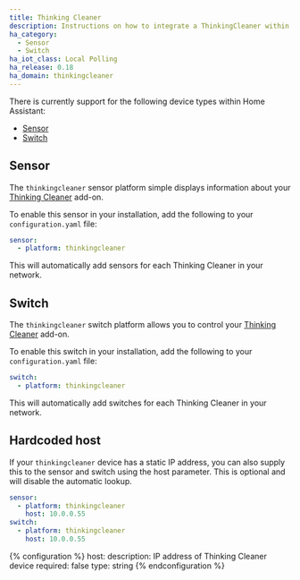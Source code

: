```yaml
---
title: Thinking Cleaner
description: Instructions on how to integrate a ThinkingCleaner within Home Assistant.
ha_category:
  - Sensor
  - Switch
ha_iot_class: Local Polling
ha_release: 0.18
ha_domain: thinkingcleaner
---
```


There is currently support for the following device types within Home Assistant:

- [Sensor](#sensor)
- [Switch](#switch)

## Sensor

The `thinkingcleaner` sensor platform simple displays information about your [Thinking Cleaner](https://www.thinkingcleaner.com/) add-on.

To enable this sensor in your installation, add the following to your `configuration.yaml` file:

```yaml
sensor:
  - platform: thinkingcleaner
```

This will automatically add sensors for each Thinking Cleaner in your network.

## Switch

The `thinkingcleaner` switch platform allows you to control your [Thinking Cleaner](https://www.thinkingcleaner.com/) add-on.

To enable this switch in your installation, add the following to your `configuration.yaml` file:

```yaml
switch:
  - platform: thinkingcleaner
```

This will automatically add switches for each Thinking Cleaner in your network.

## Hardcoded host

If your `thinkingcleaner` device has a static IP address, you can also supply this to the sensor and switch using the host parameter. This is optional and will disable the automatic lookup.

```yaml
sensor:
  - platform: thinkingcleaner
    host: 10.0.0.55
switch:
  - platform: thinkingcleaner
    host: 10.0.0.55
```

{% configuration %}
host:
  description: IP address of Thinking Cleaner device
  required: false
  type: string
{% endconfiguration %}
